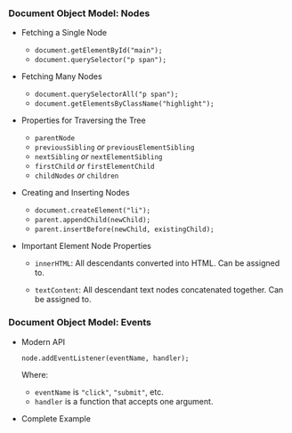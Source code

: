 ### Document Object Model: Nodes

  * Fetching a Single Node

    - `document.getElementById("main");`
    - `document.querySelector("p span");`

  * Fetching Many Nodes

    - `document.querySelectorAll("p span");`
    - `document.getElementsByClassName("highlight");`

  * Properties for Traversing the Tree

    - `parentNode`
    - `previousSibling` *or* `previousElementSibling`
    - `nextSibling` *or* `nextElementSibling`
    - `firstChild` *or* `firstElementChild`
    - `childNodes` *or* `children`

  * Creating and Inserting Nodes

    - `document.createElement("li");`
    - `parent.appendChild(newChild);`
    - `parent.insertBefore(newChild, existingChild);`

  * Important Element Node Properties

    - `innerHTML`: All descendants converted into HTML.  Can be
      assigned to.

    - `textContent`: All descendant text nodes concatenated together.
      Can be assigned to.

### Document Object Model: Events

  * Modern API

    ~~~ {.javascript}
    node.addEventListener(eventName, handler);
    ~~~

    Where:

    - `eventName` is `"click"`, `"submit"`, etc.
    - `handler` is a function that accepts one argument.

  * Complete Example

~~~ {.javascript insert="../../src/examples/js/events.js"}
~~~
